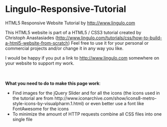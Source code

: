 Lingulo-Responsive-Tutorial
===========================

HTML5 Responsive Website Tutorial by http://www.lingulo.com

This HTML5 website is part of a HTML5 / CSS3 tutorial created by Christoph Anastasiades (http://www.lingulo.com/tutorials/css/how-to-build-a-html5-website-from-scratch)
Feel free to use it for your personal or commercial projects and/or change it in any way you like.

I would be happy if you put a link to http://www.lingulo.com somewhere on your website to support my work.




<br/><br/>
<b>What you need to do to make this page work</b>:
<ul>
<li>Find images for the jQuery Slider and for all the icons (the icons used in the tutorial are from http://www.iconarchive.com/show/icons8-metro-style-icons-by-visualpharm.1.html) or even better use a font like FontAwesome for the icons</li>
<li>To minimize the amount of HTTP requests combine all CSS files into one single file</li></ul>
